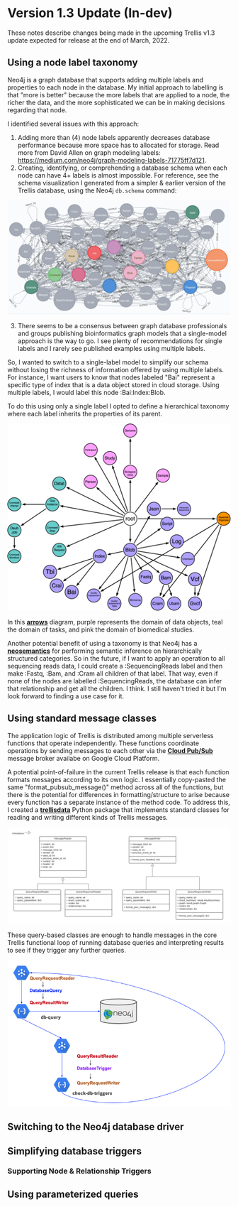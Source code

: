 # Version 1.3 Update (In-dev)
These notes describe changes being made in the upcoming Trellis v1.3 update expected for release at the end of March, 2022.

## Using a node label taxonomy
Neo4j is a graph database that supports adding multiple labels and properties to each node in the database. My initial approach to labelling is that "more is better" because the more labels that are applied to a node, the richer the data, and the more sophisticated we can be in making decisions regarding that node.

I identified several issues with this approach:
1. Adding more than (4) node labels apparently decreases database performance because more space has to allocated for storage. Read more from David Allen on graph modeling labels: <https://medium.com/neo4j/graph-modeling-labels-71775ff7d121>.
2. Creating, identifying, or comprehending a database schema when each node can have 4+ labels is almost impossible. For reference, see the schema visualization I generated from a simpler & earlier version of the 
 Trellis database, using the Neo4j `db.schema` command:

![Trellis bird's nest database schema](images/trellis-birds-nest-db-schema.png)

3. There seems to be a consensus between graph database professionals and groups publishing bioinformatics graph models that a single-model approach is the way to go. I see plenty of recommendations for single labels and I rarely see published examples using multiple labels.

So, I wanted to switch to a single-label model to simplify our schema without losing the richness of information offered by using multiple labels. For instance, I want users to know that nodes labeled "Bai" represent a specific type of index that is a data object stored in cloud storage. Using multiple labels, I would label this node :Bai:Index:Blob.

To do this using only a single label I opted to define a hierarchical taxonomy where each label inherits the properties of its parent.

![Trellis node label taxonomy](images/trellis-v1-3/trellis-v1-3-node-label-taxonomy.png)

In this **[arrows](https://arrows.app)** diagram, purple represents the domain of data objects, teal the domain of tasks, and pink the domain of biomedical studies.

Another potential benefit of using a taxonomy is that Neo4j has a **[neosemantics](https://neo4j.com/labs/neosemantics/)** for performing semantic inference on hierarchically structured categories. So in the future, if I want to apply an operation to all sequencing reads data, I could create a :SequencingReads label and then make :Fastq, :Bam, and :Cram all children of that label. That way, even if none of the nodes are labelled :SequencingReads, the database can infer that relationship and get all the children. I think. I still haven't tried it but I'm look forward to finding a use case for it.

## Using standard message classes
The application logic of Trellis is distributed among multiple serverless functions that operate independently. These functions coordinate operations by sending messages to each other via the **[Cloud Pub/Sub](https://cloud.google.com/pubsub)** message broker availabe on Google Cloud Platform.

A potential point-of-failure in the current Trellis release is that each function formats messages according to its own logic. I essentially copy-pasted the same "format_pubsub_message()" method across all of the functions, but there is the potential for differences in formatting/structure to arise because every function has a separate instance of the method code. To address this, I created a **[trellisdata](https://pypi.org/project/trellisdata/)** Python package that implements standard classes for reading and writing different kinds of Trellis messages.

![Trellis message classes UML diagram](images/trellisdata/trellisdata-message-classes-uml.png)

These query-based classes are enough to handle messages in the core Trellis functional loop of running database queries and interpreting results to see if they trigger any further queries.

![Trellis core logic loop](images/trellis-v1-3/trellis-v1-3-core-loop.png)

## Switching to the Neo4j database driver
## Simplifying database triggers
### Supporting Node & Relationship Triggers
## Using parameterized queries

